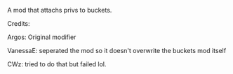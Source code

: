 A mod that attachs privs to buckets.

<p>Credits:</p>
<p>Argos: Original modifier</p>
<p>VanessaE: seperated the mod so it doesn't overwrite the buckets mod itself</p>
<p>CWz: tried to do that but failed lol.</p>



